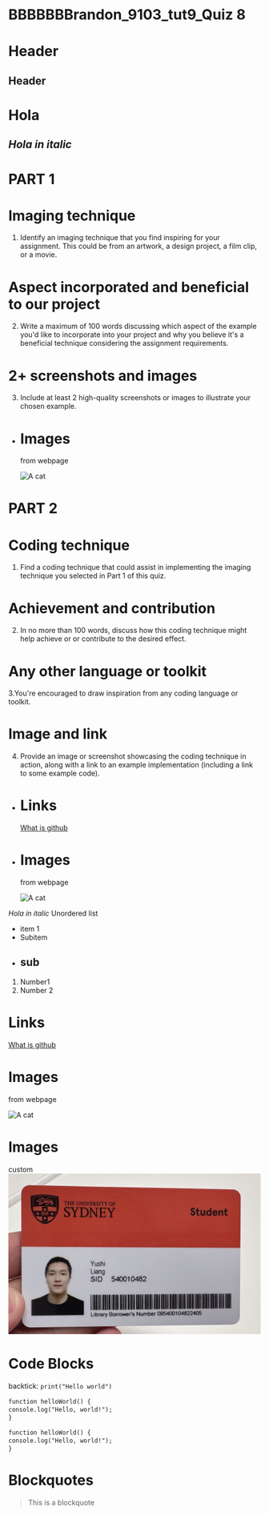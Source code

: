 # BBBBBBBrandon_9103_tut9_Quiz 8
# Header
## Header
# **Hola**
## *Hola in italic*



# PART 1

# Imaging technique
1. Identify an imaging technique that you find inspiring for your assignment. This could be from an artwork, a design project, a film clip, or a movie.


# Aspect incorporated and beneficial to our project
2. Write a maximum of 100 words discussing which aspect of the example you'd like to incorporate into your project and why you believe it's a beneficial technique considering the assignment requirements.

# 2+ screenshots and images
3. Include at least 2 high-quality screenshots or images to illustrate your chosen example.

- # Images
  from webpage

  ![A cat](https://placekitten.com/200/300)




# PART 2

# Coding technique
1. Find a coding technique that could assist in implementing the imaging technique you selected in Part 1 of this quiz.

# Achievement and contribution
2. In no more than 100 words, discuss how this coding technique might help achieve or or contribute to the desired effect.

# Any other language or toolkit
3.You're encouraged to draw inspiration from any coding language or toolkit.

# Image and link
4. Provide an image or screenshot showcasing the coding technique in action, along with a link to an example implementation (including a link to some example code).

- # Links
  [What is github](https://www.youtube.com/watch?v=pBy1zgt0XPc)

- # Images
  from webpage

  ![A cat](https://placekitten.com/200/300)














*Hola in italic*
Unordered list
- item 1
 - Subitem
  - ## sub

  1. Number1
  2. Number 2

  # Links
  [What is github](https://www.youtube.com/watch?v=pBy1zgt0XPc)

# Images
from webpage

![A cat](https://placekitten.com/200/300)

# Images
custom
![A cat](inspiration/IMG_8662.jpg)

# Code Blocks
backtick:
`print("Hello world")`

```
function helloWorld() {
console.log("Hello, world!");
}
```
```
function helloWorld() {
console.log("Hello, world!");
}
```
# Blockquotes
> This is a blockquote

